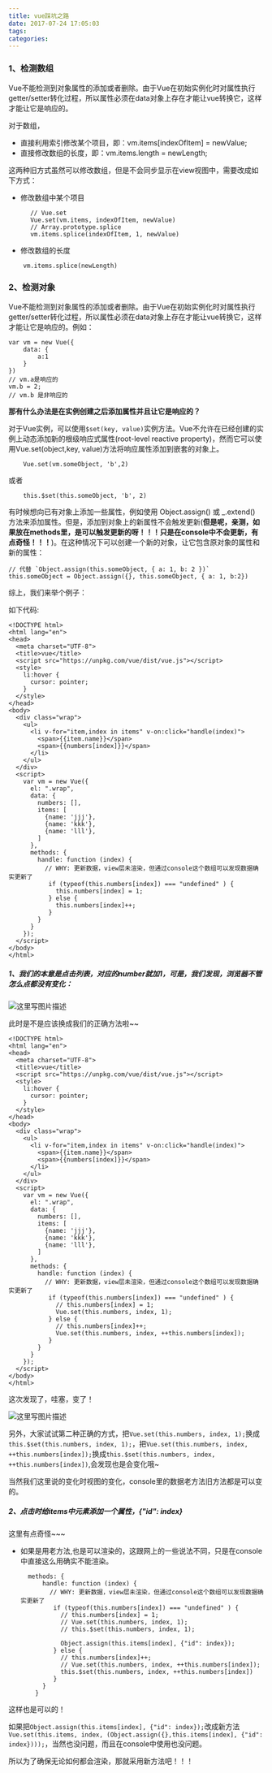 ```yaml
---
title: vue踩坑之路
date: 2017-07-24 17:05:03
tags:
categories:
---
```

### 1、检测数组
Vue不能检测到对象属性的添加或者删除。由于Vue在初始实例化时对属性执行getter/setter转化过程，所以属性必须在data对象上存在才能让vue转换它，这样才能让它是响应的。

对于数组，

* 直接利用索引修改某个项目，即：vm.items[indexOfItem] = newValue;
* 直接修改数组的长度，即：vm.items.length = newLength;

这两种旧方式虽然可以修改数组，但是不会同步显示在view视图中，需要改成如下方式：

* 修改数组中某个项目


```
	  // Vue.set
	  Vue.set(vm.items, indexOfItem, newValue)
	  // Array.prototype.splice
	  vm.items.splice(indexOfItem, 1, newValue)
```

* 修改数组的长度

```
	vm.items.splice(newLength)
```

### 2、检测对象

Vue不能检测到对象属性的添加或者删除。由于Vue在初始实例化时对属性执行getter/setter转化过程，所以属性必须在data对象上存在才能让vue转换它，这样才能让它是响应的。例如：

	var vm = new Vue({
		data: {
			a:1
		}
	})
	// vm.a是响应的
	vm.b = 2;
	// vm.b 是非响应的
	
**那有什么办法是在实例创建之后添加属性并且让它是响应的？**

对于Vue实例，可以使用`$set(key, value)`实例方法。Vue不允许在已经创建的实例上动态添加新的根级响应式属性(root-level reactive property)，然而它可以使用Vue.set(object,key, value)方法将响应属性添加到嵌套的对象上。
	
```
	Vue.set(vm.someObject, 'b',2)
```
或者
```//
	this.$set(this.someObject, 'b', 2)
```	
	
有时候想向已有对象上添加一些属性，例如使用 Object.assign() 或 _.extend() 方法来添加属性。但是，添加到对象上的新属性不会触发更新(**但是呢，亲测，如果放在methods里，是可以触发更新的呀！！！只是在console中不会更新，有点奇怪！！！**)。在这种情况下可以创建一个新的对象，让它包含原对象的属性和新的属性：	

```
// 代替 `Object.assign(this.someObject, { a: 1, b: 2 })`
this.someObject = Object.assign({}, this.someObject, { a: 1, b:2})
```

综上，我们来举个例子：

如下代码:

	<!DOCTYPE html>
    <html lang="en">
    <head>
      <meta charset="UTF-8">
      <title>vue</title>
      <script src="https://unpkg.com/vue/dist/vue.js"></script>
      <style>
        li:hover {
          cursor: pointer;
        }
      </style>
    </head>
    <body>
      <div class="wrap">
        <ul>
          <li v-for="item,index in items" v-on:click="handle(index)">
            <span>{{item.name}}</span>
            <span>{{numbers[index]}}</span>
          </li>
        </ul>
      </div>
      <script>
        var vm = new Vue({
          el: ".wrap",
          data: {
            numbers: [],
            items: [
              {name: 'jjj'},
              {name: 'kkk'},
              {name: 'lll'},
            ]
          },
          methods: {
            handle: function (index) {
              // WHY: 更新数据，view层未渲染，但通过console这个数组可以发现数据确实更新了
               if (typeof(this.numbers[index]) === "undefined" ) {
                 this.numbers[index] = 1;
               } else {
                 this.numbers[index]++;
               }
            }
          }
        });
      </script>
    </body>
    </html>
  
##### 1、我们的本意是点击列表，对应的number就加1，可是，我们发现，浏览器不管怎么点都没有变化：

![这里写图片描述](https://raw.githubusercontent.com/xixizhangfe/markdownImages/master/18.png)

此时是不是应该换成我们的正确方法啦~~

	<!DOCTYPE html>
    <html lang="en">
    <head>
      <meta charset="UTF-8">
      <title>vue</title>
      <script src="https://unpkg.com/vue/dist/vue.js"></script>
      <style>
        li:hover {
          cursor: pointer;
        }
      </style>
    </head>
    <body>
      <div class="wrap">
        <ul>
          <li v-for="item,index in items" v-on:click="handle(index)">
            <span>{{item.name}}</span>
            <span>{{numbers[index]}}</span>
          </li>
        </ul>
      </div>
      <script>
        var vm = new Vue({
          el: ".wrap",
          data: {
            numbers: [],
            items: [
              {name: 'jjj'},
              {name: 'kkk'},
              {name: 'lll'},
            ]
          },
          methods: {
            handle: function (index) {
              // WHY: 更新数据，view层未渲染，但通过console这个数组可以发现数据确实更新了
               if (typeof(this.numbers[index]) === "undefined" ) {
                 // this.numbers[index] = 1;
                 Vue.set(this.numbers, index, 1);
               } else {
                 // this.numbers[index]++;
                 Vue.set(this.numbers, index, ++this.numbers[index]);
               }
            }
          }
        });
      </script>
    </body>
    </html>

	
这次发现了，哇塞，变了！

![这里写图片描述](https://raw.githubusercontent.com/xixizhangfe/markdownImages/master/19.png)	
		
另外，大家试试第二种正确的方式，把`Vue.set(this.numbers, index, 1);`换成`this.$set(this.numbers, index, 1);`，把`Vue.set(this.numbers, index, ++this.numbers[index]);`换成`this.$set(this.numbers, index, ++this.numbers[index])`,会发现也是会变化哦~

当然我们这里说的变化时视图的变化，console里的数据老方法旧方法都是可以变的。


##### 2、点击时给items中元素添加一个属性，{"id": index}

这里有点奇怪~~~

* 如果是用老方法,也是可以渲染的，这跟网上的一些说法不同，只是在console中直接这么用确实不能渲染。

		methods: {
            handle: function (index) {
              // WHY: 更新数据，view层未渲染，但通过console这个数组可以发现数据确实更新了
               if (typeof(this.numbers[index]) === "undefined" ) {
                 // this.numbers[index] = 1;
                 // Vue.set(this.numbers, index, 1);
                 // this.$set(this.numbers, index, 1); 
                 
                 Object.assign(this.items[index], {"id": index});
               } else {
                 // this.numbers[index]++;
                 // Vue.set(this.numbers, index, ++this.numbers[index]);
                 this.$set(this.numbers, index, ++this.numbers[index])
               }
            }
          }

这样也是可以的！

如果把`Object.assign(this.items[index], {"id": index});`改成新方法`Vue.set(this.items, index, (Object.assign({},this.items[index], {"id": index})));`，当然也没问题，而且在console中使用也没问题。


所以为了确保无论如何都会渲染，那就采用新方法吧！！！
	
	
	
	
	
	
	
	
	
	
	
	
	
	
	
	
	
	
	
	
	
	